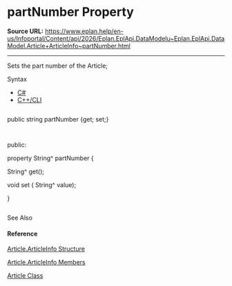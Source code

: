 # partNumber Property

**Source URL:** https://www.eplan.help/en-us/Infoportal/Content/api/2026/Eplan.EplApi.DataModelu~Eplan.EplApi.DataModel.Article+ArticleInfo~partNumber.html

---

Sets the part number of the Article;

Syntax

- [C#](#i-syntax-CS)
- [C++/CLI](#i-syntax-CPP2005)

```
```
public string partNumber {get; set;}
```
```

```
```
public:
property String^ partNumber {
   String^ get();
   void set (    String^ value);
}
```
```



See Also

#### Reference

[Article.ArticleInfo Structure](Eplan.EplApi.DataModelu~Eplan.EplApi.DataModel.Article+ArticleInfo.html)
  
[Article.ArticleInfo Members](Eplan.EplApi.DataModelu~Eplan.EplApi.DataModel.Article+ArticleInfo_members.html)
  
[Article Class](Eplan.EplApi.DataModelu~Eplan.EplApi.DataModel.Article.html)
